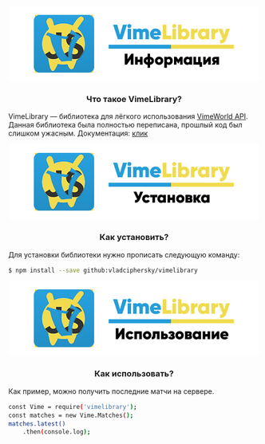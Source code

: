 <p align="center">
  <img src="assets/info.png"/>
		<h3 align="center">
		Что такое VimeLibrary?
		</h3>
		VimeLibrary — библиотека для лёгкого использования <a href="https://api.vime.world/web/index">VimeWorld API</a>.
		Данная библиотека была полностью переписана, прошлый код был слишком ужасным.
		Документация: <a href="https://vladciphersky.github.io/vimelibrary/docs">клик</a>
</p>

<p align="center">
<img src="assets/install.png"/>
		<h3 align="center">
		Как установить?
		</h3>
		Для установки библиотеки нужно прописать следующую команду:
</p>

```sh
$ npm install --save github:vladciphersky/vimelibrary
```

<p align="center">
<img src="assets/using.png"/>
		<h3 align="center">
		Как использовать?
		</h3>
    Как пример, можно получить последние матчи на сервере.
</p>

```sh
const Vime = require('vimelibrary');
const matches = new Vime.Matches();
matches.latest()
	.then(console.log);
```
